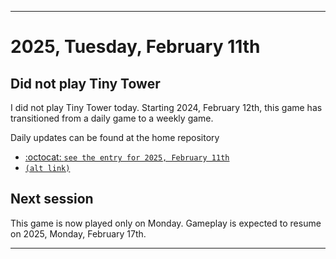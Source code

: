 
***

# 2025, Tuesday, February 11th

## Did not play Tiny Tower

<!-- TODO: For each weekly entry, make sure the date is correct. The day of the week should be modified in 4 places !-->

I did not play Tiny Tower today. Starting 2024, February 12th, this game has transitioned from a daily game to a weekly game.

Daily updates can be found at the home repository

- [:octocat: `see the entry for 2025, February 11th`](https://github.com/seanpm2001/SeansLifeArchive_Images_TinyTower/tree/master/tiny%20tower/2025/02_February/11/) 
- [`(alt link)`](/tiny%20tower/2025/02_February/11/)

## Next session

This game is now played only on Monday. Gameplay is expected to resume on 2025, Monday, February 17th.

***
